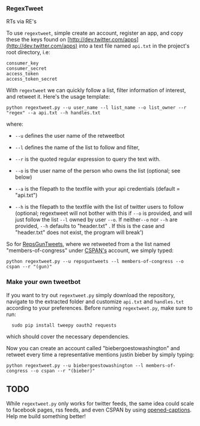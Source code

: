 ### RegexTweet ###
RTs via RE's

To use `regextweet`, simple create an account, register an app, and copy these the keys found on [http://dev.twitter.com/apps](http://dev.twitter.com/apps) into a text file named `api.txt` in the project's root directory, i.e:
```
consumer_key
consumer_secret
access_token
access_token_secret
```

With `regextweet` we can quickly follow a list, filter information of interest, and retweet it. Here's the usage template:

```
python regextweet.py --u user_name --l list_name --o list_owner --r "regex" --a api.txt --h handles.txt
```

where:

* `--u` defines the user name of the retweetbot
* `--l` defines the name of the list to follow and filter,
* `--r` is the quoted regular expression to query the text with.
* `--o` is the user name of the person who owns the list (optional; see below)
* `--a` is the filepath to the textfile with your api credentials (default = "api.txt")

* `--h` is the filepath to the textfile with the list of twitter users to follow (optional; regextweet will not bother with this if `--o` is provided, and will just follow the list `--l` owned by user `--o`.  If neither`--o` nor `--h` are provided, `--h` defaults to "header.txt" . If this is the case and "header.txt" does not exist, the program will break')


So for [RepsGunTweets](http://twitter.com/RepsGunTweets), where we retweeted from a the list named "members-of-congress" under [CSPAN's](http://www.twitter.com/cspan) account, we simply typed:

```
python regextweet.py --u repsguntweets --l members-of-congress --o cspan --r "(gun)"
```


### Make your own tweetbot

If you want to try out `regextweet.py` simply download the repository,  navigate to the extracted folder and customize `api.txt` and `handles.txt` according to your preferences.  Before running `regextweet.py`, make sure to run:

```
  sudo pip install tweepy oauth2 requests
```

which should cover the necessary dependencies.

Now you can create an account called "biebergoestowashington" and retweet every time a representative mentions justin bieber by simply typing:

```
python regextweet.py --u biebergoestowashington --l members-of-congress --o cspan --r "(bieber)"
```

## TODO

While `regextweet.py` only works for twitter feeds, the same idea could scale to facebook pages, rss feeds, and even CSPAN by using [opened-captions](https://github.com/slifty/opened-captions). Help me build something better!

